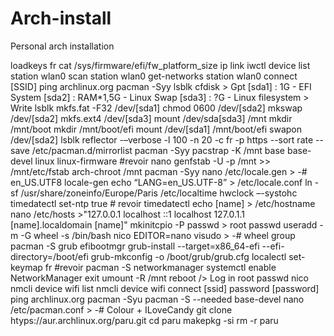 # Arch-install
Personal arch installation

loadkeys fr
cat /sys/firmware/efi/fw_platform_size
ip link
iwctl
device list
station wlan0 scan
station wlan0 get-networks
station wlan0 connect [SSID]
ping archlinux.org
pacman -Syy
lsblk
cfdisk
\> Gpt
[sda1] : 1G - EFI  System
[sda2] : RAM*1,5G - Linux Swap
[sda3] : ?G - Linux filesystem
\> Write
lsblk
mkfs.fat -F32 /dev/[sda1]
chmod 0600 /dev/[sda2]
mkswap /dev/[sda2]
mkfs.ext4 /dev/[sda3]
mount /dev/sda[sda3] /mnt
mkdir /mnt/boot
mkdir /mnt/boot/efi
mount /dev/[sda1] /mnt/boot/efi
swapon /dev/[sda2]
lsblk
reflector -–verbose -l 100 -n 20 -c fr -p https --sort rate --save /etc/pacman.d/mirrorlist
pacman -Syy
pacstrap -K /mnt base base-devel linux linux-firmware #revoir nano
genfstab -U -p /mnt >> /mnt/etc/fstab
arch-chroot /mnt
pacman -Syy
nano /etc/locale.gen
\> -# en_US.UTF8
locale-gen
echo “LANG=en_US.UTF-8” > /etc/locale.conf
ln -sf /usr/share/zoneinfo/Europe/Paris /etc/localtime
hwclock –-systohc
timedatectl set-ntp true # revoir
timedatectl
echo [name] > /etc/hostname
nano /etc/hosts
\>"127.0.0.1         localhost
::1               localhost
127.0.1.1         [name].localdomain       [name]"
mkinitcpio -P
passwd
\> root passwd
useradd -m -G wheel -s /bin/bash nico
EDITOR=nano visudo
\> -# wheel group
pacman -S grub efibootmgr
grub-install --target=x86_64-efi --efi-directory=/boot/efi
grub-mkconfig -o /boot/grub/grub.cfg
localectl set-keymap fr #revoir
pacman -S networkmanager
systemctl enable NetworkManager
exit
umount -R /mnt
reboot
/> Log in root
passwd nico
nmcli device wifi list
nmcli device wifi connect [ssid] password [password]
ping archlinux.org
pacman -Syu
pacman -S --needed base-devel
nano /etc/pacman.conf
\> -# Colour + ILoveCandy
git clone htyps://aur.archlinux.org/paru.git
cd paru
makepkg -si
rm -r paru